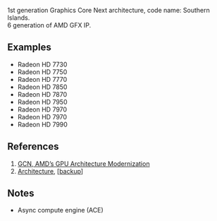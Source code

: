 1st generation Graphics Core Next architecture, code name: Southern Islands.<br/>
6 generation of AMD GFX IP.

## Examples

* Radeon HD 7730
* Radeon HD 7750
* Radeon HD 7770
* Radeon HD 7850
* Radeon HD 7870
* Radeon HD 7950
* Radeon HD 7970
* Radeon HD 7970
* Radeon HD 7990


## References

1. [GCN, AMD’s GPU Architecture Modernization](https://chipsandcheese.com/2023/12/04/gcn-amds-gpu-architecture-modernization/)
2. [Architecture](https://web.archive.org/web/20140405160015/https://www.amd.com/Documents/GCN_Architecture_whitepaper.pdf), [[backup](../pdf/GCN_Architecture_whitepaper.pdf)]


## Notes

* Async compute engine (ACE)

